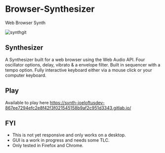 # Browser-Synthesizer
Web Browser Synth 

![synthgit](https://github.com/joeloftusdev/Browser-Synthesizer/assets/152509645/a198f648-3ebb-442a-9dfc-f0dfc6c80ffd)

## Synthesizer

A Synthesizer built for a web browser using the Web Audio API. Four oscillator options, delay, vibrato & a envelope filter. 
Built in sequencer with a tempo option. Fully interactive keyboard either via a mouse click or your computer keyboard.

## Play

Available to play here https://synth-joeloftusdev-867ee7294efc2e8f42f3f021545158b9af2c951d3343.gitlab.io/

## FYI

* This is not yet responsive and only works on a desktop.
* GUI is a work in progress and needs some TLC.
* Only tested in Firefox and Chrome.

